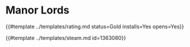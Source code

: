 # Manor Lords
<!-- script:Aliases [] -->

{{#template ../templates/rating.md status=Gold installs=Yes opens=Yes}}

{{#template ../templates/steam.md id=1363080}}
